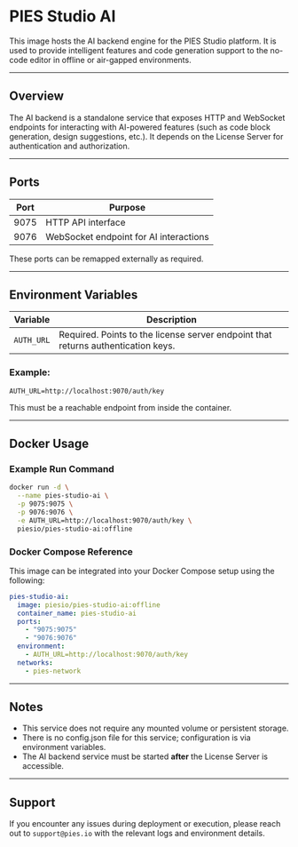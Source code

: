 # PIES Studio AI

This image hosts the AI backend engine for the PIES Studio platform. It is used to provide intelligent features and code generation support to the no-code editor in offline or air-gapped environments.

---

## Overview

The AI backend is a standalone service that exposes HTTP and WebSocket endpoints for interacting with AI-powered features (such as code block generation, design suggestions, etc.). It depends on the License Server for authentication and authorization.

---

## Ports

| Port | Purpose                                |
| ---- | -------------------------------------- |
| 9075 | HTTP API interface                     |
| 9076 | WebSocket endpoint for AI interactions |

These ports can be remapped externally as required.

---

## Environment Variables

| Variable   | Description                                                                       |
| ---------- | --------------------------------------------------------------------------------- |
| `AUTH_URL` | Required. Points to the license server endpoint that returns authentication keys. |

### Example:

```env
AUTH_URL=http://localhost:9070/auth/key
```

This must be a reachable endpoint from inside the container.

---

## Docker Usage

### Example Run Command

```bash
docker run -d \
  --name pies-studio-ai \
  -p 9075:9075 \
  -p 9076:9076 \
  -e AUTH_URL=http://localhost:9070/auth/key \
  piesio/pies-studio-ai:offline
```

### Docker Compose Reference

This image can be integrated into your Docker Compose setup using the following:

```yaml
pies-studio-ai:
  image: piesio/pies-studio-ai:offline
  container_name: pies-studio-ai
  ports:
    - "9075:9075"
    - "9076:9076"
  environment:
    - AUTH_URL=http://localhost:9070/auth/key
  networks:
    - pies-network
```

---

## Notes

* This service does not require any mounted volume or persistent storage.
* There is no config.json file for this service; configuration is via environment variables.
* The AI backend service must be started **after** the License Server is accessible.

---

## Support

If you encounter any issues during deployment or execution, please reach out to `support@pies.io` with the relevant logs and environment details.
